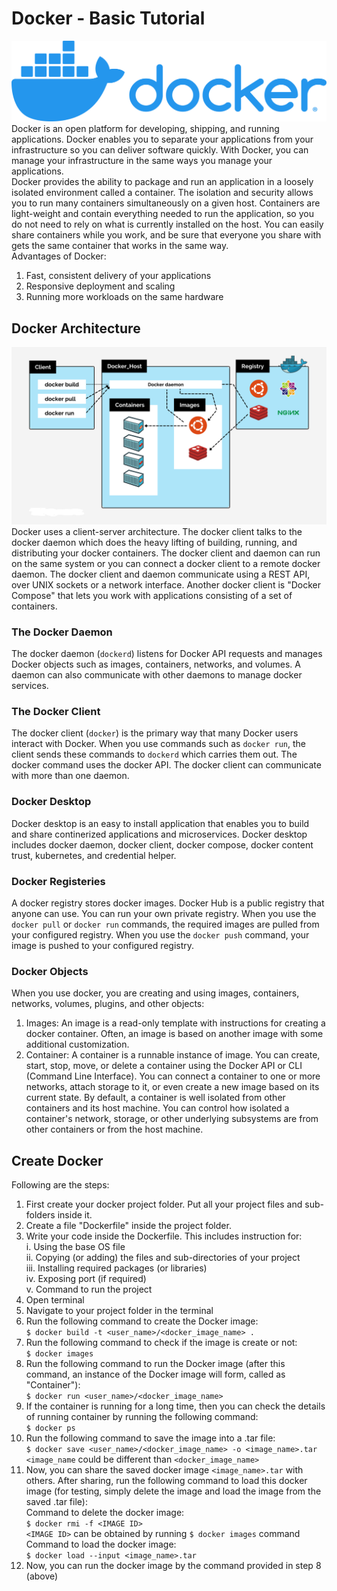 # Docker - Basic Tutorial  
![Docker](https://github.com/sansinghsanjay/Misc_python_scripts/blob/master/docker_project/images/docker_image.png)  
Docker is an open platform for developing, shipping, and running applications. Docker enables you to separate your applications from your infrastructure so you can deliver software quickly. With Docker, you can manage your infrastructure in the same ways you manage your applications.  
Docker provides the ability to package and run an application in a loosely isolated environment called a container. The isolation and security allows you to run many containers simultaneously on a given host. Containers are light-weight and contain everything needed to run the application, so you do not need to rely on what is currently installed on the host. You can easily share containers while you work, and be sure that everyone you share with gets the same container that works in the same way.  
Advantages of Docker:  
1. Fast, consistent delivery of your applications  
2. Responsive deployment and scaling  
3. Running more workloads on the same hardware  
  
## Docker Architecture  
![Docker Architecture](https://github.com/sansinghsanjay/Misc_python_scripts/blob/master/docker_project/images/Docker-Architecture.png)  
Docker uses a client-server architecture. The docker client talks to the docker daemon which does the heavy lifting of building, running, and distributing your docker containers. The docker client and daemon can run on the same system or you can connect a docker client to a remote docker daemon. The docker client and daemon communicate using a REST API, over UNIX sockets or a network interface. Another docker client is "Docker Compose" that lets you work with applications consisting of a set of containers.  
### The Docker Daemon  
The docker daemon (`dockerd`) listens for Docker API requests and manages Docker objects such as images, containers, networks, and volumes. A daemon can also communicate with other daemons to manage docker services.  
### The Docker Client  
The docker client (`docker`) is the primary way that many Docker users interact with Docker. When you use commands such as `docker run`, the client sends these commands to `dockerd` which carries them out. The docker command uses the docker API. The docker client can communicate with more than one daemon.  
### Docker Desktop  
Docker desktop is an easy to install application that enables you to build and share continerized applications and microservices. Docker desktop includes docker daemon, docker client, docker compose, docker content trust, kubernetes, and credential helper.  
### Docker Registeries  
A docker registry stores docker images. Docker Hub is a public registry that anyone can use. You can run your own private registry. When you use the `docker pull` or `docker run` commands, the required images are pulled from your configured registry. When you use the `docker push` command, your image is pushed to your configured registry.  
### Docker Objects  
When you use docker, you are creating and using images, containers, networks, volumes, plugins, and other objects:  
1. Images: An image is a read-only template with instructions for creating a docker container. Often, an image is based on another image with some additional customization.  
2. Container: A container is a runnable instance of image. You can create, start, stop, move, or delete a container using the Docker API or CLI (Command Line Interface). You can connect a container to one or more networks, attach storage to it, or even create a new image based on its current state. By default, a container is well isolated from other containers and its host machine. You can control how isolated a container's network, storage, or other underlying subsystems are from other containers or from the host machine.  
  
## Create Docker  
Following are the steps:  
1. First create your docker project folder. Put all your project files and sub-folders inside it.  
2. Create a file "Dockerfile" inside the project folder.  
3. Write your code inside the Dockerfile. This includes instruction for:  
i. Using the base OS file  
ii. Copying (or adding) the files and sub-directories of your project  
iii. Installing required packages (or libraries)  
iv. Exposing port (if required)  
v. Command to run the project  
4. Open terminal  
5. Navigate to your project folder in the terminal  
6. Run the following command to create the Docker image:  
`$ docker build -t <user_name>/<docker_image_name> .`  
7. Run the following command to check if the image is create or not:  
`$ docker images`  
8. Run the following command to run the Docker image (after this command, an instance of the Docker image will form, called as "Container"):  
`$ docker run <user_name>/<docker_image_name>`  
9. If the container is running for a long time, then you can check the details of running container by running the following command:  
`$ docker ps`  
10. Run the following command to save the image into a .tar file:  
`$ docker save <user_name>/<docker_image_name> -o <image_name>.tar`  
	`<image_name` could be different than `<docker_image_name>`  
11. Now, you can share the saved docker image `<image_name>.tar` with others. After sharing, run the following command to load this docker image (for testing, simply delete the image and load the image from the saved .tar file):  
Command to delete the docker image:  
`$ docker rmi -f <IMAGE ID>`  
`<IMAGE ID>` can be obtained by running `$ docker images` command  
Command to load the docker image:  
`$ docker load --input <image_name>.tar`  
12. Now, you can run the docker image by the command provided in step 8 (above)  